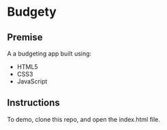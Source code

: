 # Budgety

## Premise
A a budgeting app built using:
- HTML5
- CSS3
- JavaScript

## Instructions
To demo, clone this repo, and open the index.html file.
